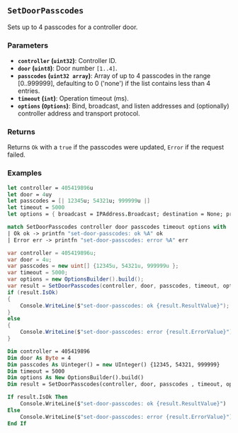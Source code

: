 ## `SetDoorPasscodes`

Sets up to 4 passcodes for a controller door.

### Parameters
- **`controller` (`uint32`)**: Controller ID.
- **`door` (`uint8`)**: Door number `[1..4]`.
- **`passcodes` (`uint32 array`)**: Array of up to 4 passcodes in the range [0..999999], defaulting to 
  0 ('none') if the list contains less than 4 entries.
- **`timeout` (`int`)**: Operation timeout (ms).
- **`options` (`Options`)**: Bind, broadcast, and listen addresses and (optionally) controller address and transport protocol.

### Returns
Returns `Ok` with a `true` if the passcodes were updated, `Error` if the request failed.


### Examples
```fsharp
let controller = 405419896u
let door = 4uy
let passcodes = [| 12345u; 54321u; 999999u |]
let timeout = 5000
let options = { broadcast = IPAddress.Broadcast; destination = None; protoocol = None; debug = true }

match SetDoorPasscodes controller door passcodes timeout options with
| Ok ok -> printfn "set-door-passcodes: ok %A" ok
| Error err -> printfn "set-door-passcodes: error %A" err
```

```csharp
var controller = 405419896u;
var door = 4u;
var passcodes = new uint[] {12345u, 54321u, 999999u };
var timeout = 5000;
var options = new OptionsBuilder().build();
var result = SetDoorPasscodes(controller, door, passcodes, timeout, options);
if (result.IsOk)
{
    Console.WriteLine($"set-door-passcodes: ok {result.ResultValue}");
}
else
{
    Console.WriteLine($"set-door-passcodes: error {result.ErrorValue}");
}
```

```vb
Dim controller = 405419896
Dim door As Byte = 4
Dim passcodes As Uinteger() = new UInteger() {12345, 54321, 999999}
Dim timeout = 5000
Dim options As New OptionsBuilder().build()
Dim result = SetDoorPasscodes(controller, door, passcodes , timeout, options)

If result.IsOk Then
    Console.WriteLine($"set-door-passcodes: ok {result.ResultValue}")
Else
    Console.WriteLine($"set-door-passcodes: error {result.ErrorValue}")
End If
```

